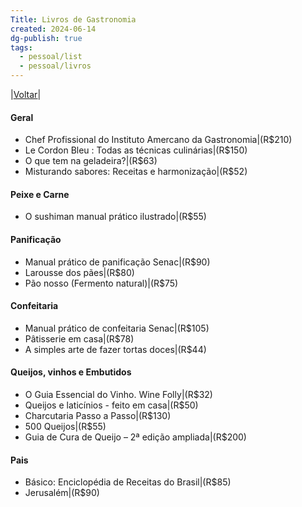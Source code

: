 ```yaml
---
Title: Livros de Gastronomia
created: 2024-06-14
dg-publish: true
tags:
  - pessoal/list
  - pessoal/livros
---
```

|[Voltar](index)|
#### Geral
- Chef Profissional do Instituto Amercano da Gastronomia|(R$210)
- Le Cordon Bleu : Todas as técnicas culinárias|(R$150)
- O que tem na geladeira?|(R$63)
- Misturando sabores: Receitas e harmonização|(R$52)
#### Peixe e Carne
- O sushiman manual prático ilustrado|(R$55)
#### Panificação
- Manual prático de panificação Senac|(R$90)
- Larousse dos pães|(R$80)
- Pão nosso (Fermento natural)|(R$75)
#### Confeitaria
- Manual prático de confeitaria Senac|(R$105)
- Pâtisserie em casa|(R$78)
- A simples arte de fazer tortas doces|(R$44)
#### Queijos, vinhos e Embutidos
- O Guia Essencial do Vinho. Wine Folly|(R$32)
- Queijos e laticínios - feito em casa|(R$50)
- Charcutaria Passo a Passo|(R$130)
- 500 Queijos|(R$55)
- Guia de Cura de Queijo – 2ª edição ampliada|(R$200)
#### Pais
- Básico: Enciclopédia de Receitas do Brasil|(R$85)
- Jerusalém|(R$90)